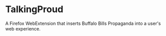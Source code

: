 # TalkingProud
A Firefox WebExtension that inserts Buffalo Bills Propaganda into a user's web experience.
